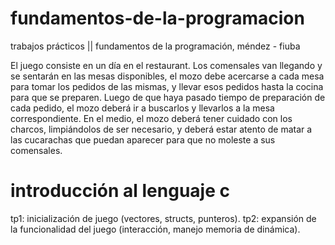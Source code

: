 # fundamentos-de-la-programacion
trabajos prácticos || fundamentos de la programación, méndez - fiuba

El juego consiste en un día en el restaurant. Los comensales van llegando y se sentarán en las mesas disponibles,
el mozo debe acercarse a cada mesa para tomar los pedidos de las mismas, y llevar esos pedidos hasta la cocina para
que se preparen. Luego de que haya pasado tiempo de preparación de cada pedido, el mozo deberá ir a buscarlos y
llevarlos a la mesa correspondiente. En el medio, el mozo deberá tener cuidado con los charcos, limpiándolos de ser
necesario, y deberá estar atento de matar a las cucarachas que puedan aparecer para que no moleste a sus comensales.

# introducción al lenguaje c
tp1: inicialización de juego (vectores, structs, punteros).
tp2: expansión de la funcionalidad del juego (interacción, manejo memoria de dinámica).
